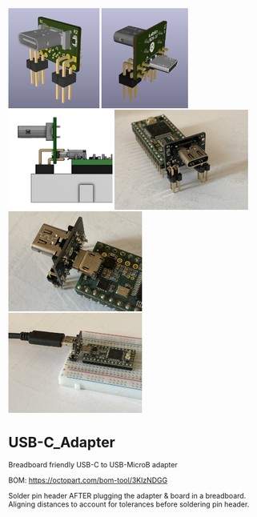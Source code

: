 
<img src="Documentation/kicad_3d_2.jpg" alt="3d top" height="200" >
<img src="Documentation/kicad_3d_1.jpg" alt="3d bottom" height="200" >
<img src="Documentation/breadboard2.jpg" alt="3d bottom" height="200" >
<img src="Documentation/assembled1.jpg" alt="3d bottom" height="200" >
<img src="Documentation/assembled2.jpg" alt="3d bottom" height="200" >
<img src="Documentation/assembled3.jpg" alt="3d bottom" height="200" >

# USB-C_Adapter
Breadboard friendly USB-C to USB-MicroB adapter

BOM: https://octopart.com/bom-tool/3KlzNDGG

Solder pin header AFTER plugging the adapter & board in a breadboard. Aligning distances to account for tolerances before soldering pin header.
